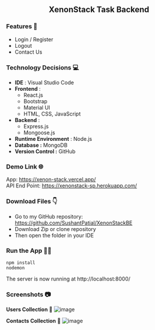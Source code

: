 ## <div align=center>XenonStack Task Backend</div>
 
### Features 📃
* Login / Register
* Logout
* Contact Us

### Technology Decisions 💻
* **IDE** : Visual Studio Code
* **Frontend** :
	 * React.js
	 * Bootstrap
	 * Material UI
	 * HTML, CSS, JavaScript
* **Backend** : 
	 * Express.js
	 * Mongoose.js
* **Runtime Environment** : Node.js
* **Database :** MongoDB
* **Version Control :** GitHub

### Demo Link 🌐
App: https://xenon-stack.vercel.app/  
API End Point: https://xenonstack-sp.herokuapp.com/

### Download Files 👇
* Go to my GitHub repository: https://github.com/SushantPatial/XenonStackBE
* Download Zip or clone repository
* Then open the folder in your IDE 

### Run the App 👩‍💻
```shell
npm install
nodemon
```
The server is now running at http://localhost:8000/ 

### Screenshots 📷
 **Users Collection** 📂 ![image](https://user-images.githubusercontent.com/84243683/200952557-395a23e9-7cf9-4d6a-90e6-cf9601917d7d.png)

 **Contacts Collection** 📂 ![image](https://user-images.githubusercontent.com/84243683/200952740-a965ff72-39e5-4bea-829d-79b3ef6ddcb8.png)

 
